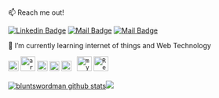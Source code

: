 :mailbox: Reach me out!

[![Linkedin Badge](https://img.shields.io/badge/-bedy-0e76a8?style=flat&labelColor=0e76a8&logo=linkedin&logoColor=white)](https://www.linkedin.com/in/bedy-b-wijaya/)
[![Mail Badge](https://img.shields.io/badge/-@_brln.by-e84393?style=flat&labelColor=e84393&logo=instagram&logoColor=white)](https://www.instagram.com/_brln.by/)
[![Mail Badge](https://img.shields.io/badge/-bedybriliantwijaya-c0392b?style=flat&labelColor=c0392b&logo=gmail&logoColor=white)](mailto:2019110015@students.uigm.ac.id)

🌱 I’m currently learning internet of things and Web Technology


<div align="left">
  <code><img alt="cpp" title="cpp" width="21px" src="https://upload.wikimedia.org/wikipedia/commons/1/18/ISO_C%2B%2B_Logo.svg"/></code>
  <code><img alt="arduino" title="arduino" width="30px" src="https://upload.wikimedia.org/wikipedia/commons/8/87/Arduino_Logo.svg"/></code>
  <code><img alt="JavaScript" title="JavaScript" width="21px" src="https://upload.wikimedia.org/wikipedia/commons/9/99/Unofficial_JavaScript_logo_2.svg"/></code>
  <code><img alt="Express" title="Express" width="20px" src="https://expressjs.com/images/favicon.png"/></code>
  <code><img alt="NodeJS" title="NodeJS" width="21px" src="https://seeklogo.com/images/N/nodejs-logo-FBE122E377-seeklogo.com.png"/></code>
  <code> <img alt="mySQL" title="mySQL" width="30px" src="https://seeklogo.com/images/M/MySQL-logo-F6FF285A58-seeklogo.com.png"/></code>
  <code><img alt="ReactJS" title="ReactJS" width="30px" src="https://seeklogo.com/images/R/react-logo-7B3CE81517-seeklogo.com.png"/></code>
</div>
<br>
<div align="left">
  <a href="https://github.com/bluntswordman"><img src="https://github-readme-stats.vercel.app/api?username=bluntswordman&show_icons=true&include_all_commits=true&theme=synthwave&hide_border=false" alt="bluntswordman github stats"/></a><a href="https://github.com/bluntswordman"><img src="https://github-readme-stats.vercel.app/api/top-langs/?username=bluntswordman&layout=compact&theme=synthwave&hide_border=false" /></a>
</div>





